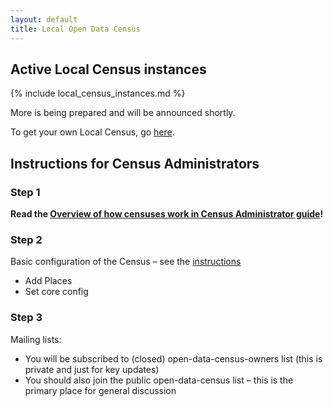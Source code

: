 ```yaml
---
layout: default
title: Local Open Data Census
---
```


## Active Local Census instances

{% include local_census_instances.md %}

More is being prepared and will be announced shortly.

To get your own Local Census, go [here][get-started].

## Instructions for Census Administrators

### Step 1

__Read the [Overview of how censuses work in Census Administrator guide][docs-census-structure]!__

### Step 2

Basic configuration of the Census – see the [instructions][docs-census-config]

 * Add Places
 * Set core config

### Step 3

Mailing lists:

 * You will be subscribed to (closed) open-data-census-owners list (this is private and just for key updates)
 * You should also join the public open-data-census list – this is the primary place for general discussion


[docs-census-structure]: /doc/#overview-of-how-a-census-is-structured
[docs-census-config]: /doc/#configuring-your-census
[get-started]: /#get-started
